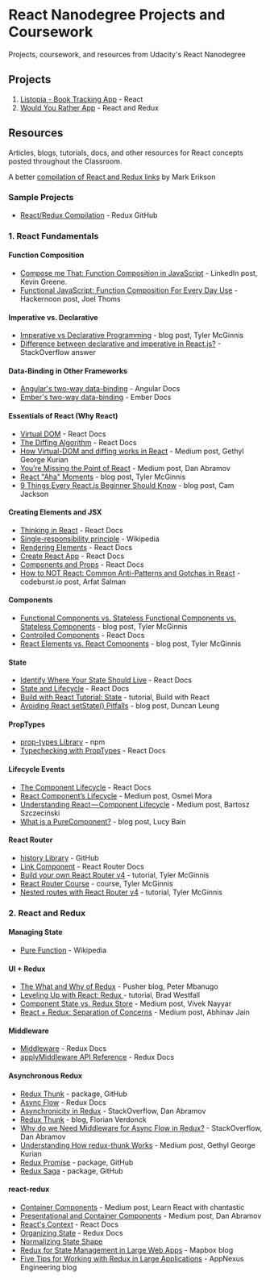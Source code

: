 # React Nanodegree Projects and Coursework

Projects, coursework, and resources from Udacity's React Nanodegree

## Projects

1. [Listopia - Book Tracking App](https://nehal96.github.io/book-tracking-app/) - React
2. [Would You Rather App](https://nehal96.github.io/would-you-rather-app/) - React and Redux


## Resources

Articles, blogs, tutorials, docs, and other resources for React concepts posted throughout the Classroom.

A better [compilation of React and Redux links](https://github.com/markerikson/react-redux-links) by Mark Erikson

### Sample Projects
* [React/Redux Compilation](https://github.com/reduxjs/redux/tree/master/examples) - Redux GitHub

### 1. React Fundamentals

#### Function Composition
* [Compose me That: Function Composition in JavaScript](https://www.linkedin.com/pulse/compose-me-function-composition-javascript-kevin-greene) - LinkedIn post, Kevin Greene.
* [Functional JavaScript: Function Composition For Every Day Use](https://hackernoon.com/javascript-functional-composition-for-every-day-use-22421ef65a10) - Hackernoon post, Joel Thoms

#### Imperative vs. Declarative
* [Imperative vs Declarative Programming](https://tylermcginnis.com/imperative-vs-declarative-programming/) - blog post, Tyler McGinnis
* [Difference between declarative and imperative in React.js?](https://stackoverflow.com/questions/33655534/difference-between-declarative-and-imperative-in-react-js) - StackOverflow answer

#### Data-Binding in Other Frameworks
* [Angular's two-way data-binding](https://angular.io/guide/template-syntax#two-way) - Angular Docs
* [Ember's two-way data-binding](https://guides.emberjs.com/v2.13.0/object-model/bindings/) - Ember Docs

#### Essentials of React (Why React)
* [Virtual DOM](https://reactjs.org/docs/optimizing-performance.html#avoid-reconciliation) - React Docs
* [The Diffing Algorithm](https://reactjs.org/docs/reconciliation.html#the-diffing-algorithm) - React Docs
* [How Virtual-DOM and diffing works in React](https://medium.com/@gethylgeorge/how-virtual-dom-and-diffing-works-in-react-6fc805f9f84e) - Medium post, Gethyl George Kurian
* [You’re Missing the Point of React](https://medium.com/@dan_abramov/youre-missing-the-point-of-react-a20e34a51e1a) - Medium post, Dan Abramov
* [React "Aha" Moments](https://tylermcginnis.com/react-aha-moments/) - blog post, Tyler McGinnis
* [9 Things Every React.js Beginner Should Know](https://camjackson.net/post/9-things-every-reactjs-beginner-should-know) - blog post, Cam Jackson

#### Creating Elements and JSX
* [Thinking in React](https://reactjs.org/docs/thinking-in-react.html) - React Docs
* [Single-responsibility principle](https://en.wikipedia.org/wiki/Single_responsibility_principle) - Wikipedia
* [Rendering Elements](https://reactjs.org/docs/rendering-elements.html) - React Docs
* [Create React App](https://reactjs.org/blog/2016/07/22/create-apps-with-no-configuration.html) - React Docs
* [Components and Props](https://reactjs.org/docs/components-and-props.html) - React Docs
* [How to NOT React: Common Anti-Patterns and Gotchas in React](https://codeburst.io/how-to-not-react-common-anti-patterns-and-gotchas-in-react-40141fe0dcd) - codeburst.io post, Arfat Salman

#### Components
* [Functional Components vs. Stateless Functional Components vs. Stateless Components](https://tylermcginnis.com/functional-components-vs-stateless-functional-components-vs-stateless-components/) - blog post, Tyler McGinnis
* [Controlled Components](https://reactjs.org/docs/forms.html#controlled-components) - React Docs
* [React Elements vs. React Components](https://tylermcginnis.com/react-elements-vs-react-components/) - blog post, Tyler McGinnis

#### State
* [Identify Where Your State Should Live](https://reactjs.org/docs/thinking-in-react.html#step-4-identify-where-your-state-should-live) - React Docs
* [State and Lifecycle](https://reactjs.org/docs/state-and-lifecycle.html) - React Docs
* [Build with React Tutorial: State](http://buildwithreact.com/tutorial/state) - tutorial, Build with React
* [Avoiding React setState() Pitfalls](http://duncanleung.com/avoiding-react-setstate-pitfalls/) - blog post, Duncan Leung

#### PropTypes
* [prop-types Library](https://www.npmjs.com/package/prop-types) - npm
* [Typechecking with PropTypes](https://reactjs.org/docs/typechecking-with-proptypes.html) - React Docs

#### Lifecycle Events
* [The Component Lifecycle](https://reactjs.org/docs/react-component.html#the-component-lifecycle) - React Docs
* [React Component’s Lifecycle](https://medium.com/react-ecosystem/react-components-lifecycle-ce09239010df) - Medium post, Osmel Mora
* [Understanding React — Component Lifecycle](https://medium.com/@baphemot/understanding-reactjs-component-life-cycle-823a640b3e8d) - Medium post, Bartosz Szczeciński
* [What is a PureComponent?](http://lucybain.com/blog/2018/react-js-pure-component/) - blog post, Lucy Bain

#### React Router
* [history Library](https://github.com/reacttraining/history) - GitHub
* [Link Component](https://reacttraining.com/react-router/web/api/Link) - React Router Docs
* [Build your own React Router v4](https://tylermcginnis.com/build-your-own-react-router-v4/) - tutorial, Tyler McGinnis
* [React Router Course](https://tylermcginnis.com/courses/react-router/) - course, Tyler McGinnis
* [Nested routes with React Router v4](https://tylermcginnis.com/react-router-nested-routes/) - tutorial, Tyler McGinnis

### 2. React and Redux

#### Managing State
* [Pure Function](https://en.wikipedia.org/wiki/Pure_function) - Wikipedia

#### UI + Redux
* [The What and Why of Redux](https://blog.pusher.com/the-what-and-why-of-redux/) - Pusher blog, Peter Mbanugo
* [Leveling Up with React: Redux ](https://css-tricks.com/learning-react-redux/) - tutorial, Brad Westfall
* [Component State vs. Redux Store](https://medium.com/netscape/component-state-vs-redux-store-1eb0c929277) - Medium post, Vivek Nayyar
* [React + Redux: Separation of Concerns](https://medium.com/prod-io/react-redux-architecture-part-1-separation-of-concerns-812da3b08b46) - Medium post, Abhinav Jain

#### Middleware
* [Middleware](https://redux.js.org/advanced/middleware) - Redux Docs
* [applyMiddleware API Reference](https://redux.js.org/api-reference/applymiddleware) - Redux Docs

#### Asynchronous Redux
* [Redux Thunk](https://github.com/reduxjs/redux-thunk) - package, GitHub
* [Async Flow](https://redux.js.org/advanced/async-flow) - Redux Docs
* [Asynchronicity in Redux](https://stackoverflow.com/questions/35411423/how-to-dispatch-a-redux-action-with-a-timeout/35415559#35415559) - StackOverflow, Dan Abramov
* [Redux Thunk](https://blog.nojaf.com/2015/12/06/redux-thunk/) - blog, Florian Verdonck
* [Why do we Need Middleware for Async Flow in Redux?](https://stackoverflow.com/questions/34570758/why-do-we-need-middleware-for-async-flow-in-redux) - StackOverflow, Dan Abramov
* [Understanding How redux-thunk Works](https://medium.com/@gethylgeorge/understanding-how-redux-thunk-works-72de3bdebc50) - Medium post, Gethyl George Kurian
* [Redux Promise](https://github.com/redux-utilities/redux-promise) - package, GitHub
* [Redux Saga](https://github.com/redux-saga/redux-saga) - package, GitHub

#### react-redux
* [Container Components](https://medium.com/@learnreact/container-components-c0e67432e005) - Medium post, Learn React with chantastic
* [Presentational and Container Components](https://medium.com/@dan_abramov/smart-and-dumb-components-7ca2f9a7c7d0) - Medium post, Dan Abramov
* [React's Context](https://reactjs.org/docs/context.html) - React Docs
* [Organizing State](https://redux.js.org/faq/organizing-state) - Redux Docs
* [Normalizing State Shape](https://redux.js.org/recipes/structuring-reducers/normalizing-state-shape)
* [Redux for State Management in Large Web Apps](https://blog.mapbox.com/redux-for-state-management-in-large-web-apps-c7f3fab3ce9b) - Mapbox blog
* [Five Tips for Working with Redux in Large Applications](https://techblog.appnexus.com/five-tips-for-working-with-redux-in-large-applications-89452af4fdcb) - AppNexus Engineering blog
